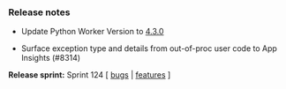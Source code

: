 ### Release notes
<!-- Please add your release notes in the following format:
- My change description (#PR)
-->
- Update Python Worker Version to [4.3.0](https://github.com/Azure/azure-functions-python-worker/releases/tag/4.3.0)

- Surface exception type and details from out-of-proc user code to App Insights (#8314)

**Release sprint:** Sprint 124
[ [bugs](https://github.com/Azure/azure-functions-host/issues?q=is%3Aissue+milestone%3A%22Functions+Sprint+124%22+label%3Abug+is%3Aclosed) | [features](https://github.com/Azure/azure-functions-host/issues?q=is%3Aissue+milestone%3A%22Functions+Sprint+124%22+label%3Afeature+is%3Aclosed) ]
